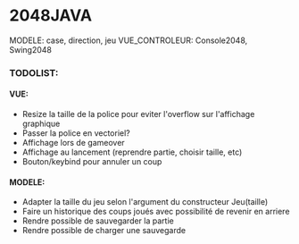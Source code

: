 # 2048JAVA
MODELE: case, direction, jeu
VUE_CONTROLEUR: Console2048, Swing2048

### TODOLIST:
#### VUE:
- Resize la taille de la police pour eviter l'overflow sur l'affichage graphique
- Passer la police en vectoriel?
- Affichage lors de gameover
- Affichage au lancement (reprendre partie, choisir taille, etc)
- Bouton/keybind pour annuler un coup

#### MODELE:
- Adapter la taille du jeu selon l'argument du constructeur Jeu(taille)
- Faire un historique des coups joués avec possibilité de revenir en arriere
- Rendre possible de sauvegarder la partie
- Rendre possible de charger une sauvegarde